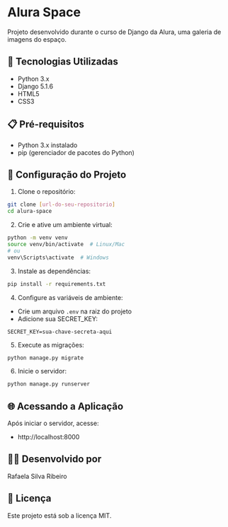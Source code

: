 # Alura Space

Projeto desenvolvido durante o curso de Django da Alura, uma galeria de imagens do espaço.

## 🔧 Tecnologias Utilizadas

- Python 3.x
- Django 5.1.6
- HTML5
- CSS3

## 📋 Pré-requisitos

- Python 3.x instalado
- pip (gerenciador de pacotes do Python)

## 🚀 Configuração do Projeto

1. Clone o repositório:
```bash
git clone [url-do-seu-repositorio]
cd alura-space
```

2. Crie e ative um ambiente virtual:
```bash
python -m venv venv
source venv/bin/activate  # Linux/Mac
# ou
venv\Scripts\activate  # Windows
```

3. Instale as dependências:
```bash
pip install -r requirements.txt
```

4. Configure as variáveis de ambiente:
- Crie um arquivo `.env` na raiz do projeto
- Adicione sua SECRET_KEY:
```
SECRET_KEY=sua-chave-secreta-aqui
```

5. Execute as migrações:
```bash
python manage.py migrate
```

6. Inicie o servidor:
```bash
python manage.py runserver
```

## 🌐 Acessando a Aplicação

Após iniciar o servidor, acesse:
- http://localhost:8000

## 👨‍💻 Desenvolvido por
Rafaela Silva Ribeiro

## 📝 Licença
Este projeto está sob a licença MIT.
